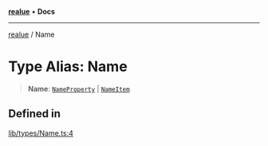[**realue**](../README.md) • **Docs**

***

[realue](../README.md) / Name

# Type Alias: Name

> **Name**: [`NameProperty`](NameProperty.md) \| [`NameItem`](NameItem.md)

## Defined in

[lib/types/Name.ts:4](https://github.com/nevoland/realue/blob/1fa38fef80c9df28c076a8a44728e2fb20f56b0b/lib/types/Name.ts#L4)
